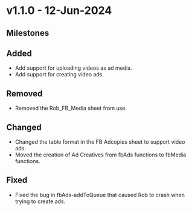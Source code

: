 # v1.1.0 - 12-Jun-2024

## Milestones

## Added

- Add support for uploading videos as ad media.
- Add support for creating video ads.

## Removed

- Removed the Rob_FB_Media sheet from use.

## Changed

- Changed the table format in the FB Adcopies sheet to support video ads.
- Moved the creation of Ad Creatives from fbAds functions to fbMedia functions.

## Fixed

- Fixed the bug in fbAds-addToQueue that caused Rob to crash when trying to create ads.
